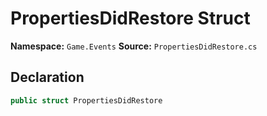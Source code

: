 # PropertiesDidRestore Struct

**Namespace:** `Game.Events`
**Source:** `PropertiesDidRestore.cs`

## Declaration

```csharp
public struct PropertiesDidRestore
```

